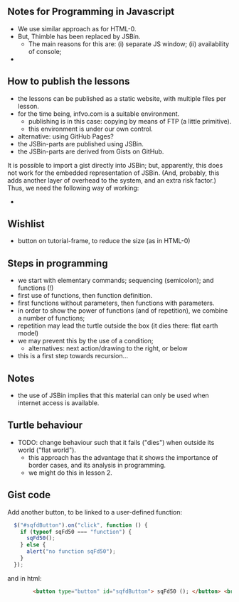 ## Notes for Programming in Javascript

* We use similar approach as for HTML-0.
* But, Thimble has been replaced by JSBin.
    * The main reasons for this are: (i) separate JS window; (ii) availability of console;
*

## How to publish the lessons

* the lessons can be published as a static website, with multiple files per lesson.
* for the time being, infvo.com is a suitable environment.
    * publishing is in this case: copying by means of FTP (a little primitive).
    * this environment is under our own control.
* alternative: using GitHub Pages?
* the JSBin-parts are published using JSBin.
* the JSBin-parts are derived from Gists on GitHub.

It is possible to import a gist directly into JSBin; but, apparently, this does not work for the embedded representation of JSBin. (And, probably, this adds another layer of overhead to the system, and an extra risk factor.) Thus, we need the following way of working:

* 

## Wishlist

* button on tutorial-frame, to reduce the size (as in HTML-0)

## Steps in programming

* we start with elementary commands; sequencing (semicolon); and functions (!)
* first use of functions, then function definition.
* first functions without parameters, then functions with parameters.
* in order to show the power of functions (and of repetition), we combine a number of functions;
* repetition may lead the turtle outside the box (it dies there: flat earth model)
* we may prevent this by the use of a condition;
    * alternatives: next action/drawing to the right, or below
* this is a first step towards recursion...

## Notes

* the use of JSBin implies that this material can only be used when internet access is available.

## Turtle behaviour

* TODO: change behaviour such that it fails ("dies") when outside its world ("flat world"). 
    * this approach has the advantage that it shows the importance of border cases, and its analysis in programming.
    * we might do this in lesson 2.

## Gist code 

Add another button, to be linked to a user-defined function:

```js
  $("#sqfdButton").on("click", function () {
    if (typeof sqFd50 === "function") {
      sqFd50();
    } else {
      alert("no function sqFd50");
    }
  });
```
and in html:

```html
        <button type="button" id="sqfdButton"> sqFd50 (); </button> <br>
```

```html

```
